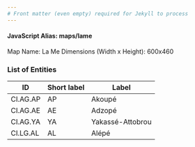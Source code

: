 ```yaml
---
# Front matter (even empty) required for Jekyll to process
---
```


#### JavaScript Alias: maps/lame

Map Name: La Me
Dimensions (Width x Height): 600x460

### List of Entities

ID | Short label | Label
---|---|---|
CI.AG.AP|AP|Akoupé
CI.AG.AE|AE|Adzopé
CI.AG.YA|YA|Yakassé-Attobrou
CI.LG.AL|AL|Alépé
